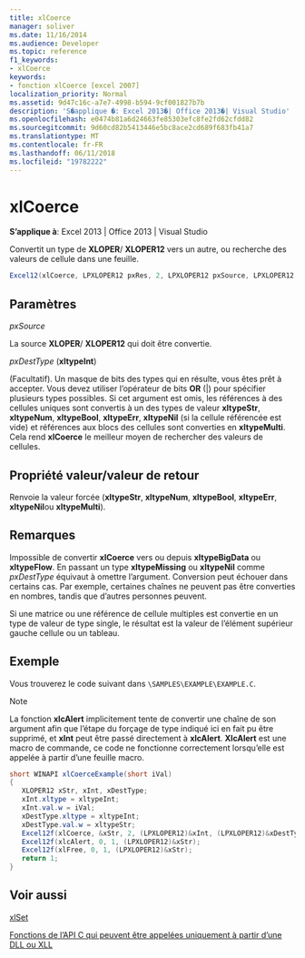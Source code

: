 ```yaml
---
title: xlCoerce
manager: soliver
ms.date: 11/16/2014
ms.audience: Developer
ms.topic: reference
f1_keywords:
- xlCoerce
keywords:
- fonction xlCoerce [excel 2007]
localization_priority: Normal
ms.assetid: 9d47c16c-a7e7-4998-b594-9cf001827b7b
description: 'S�applique �: Excel 2013�| Office 2013�| Visual Studio'
ms.openlocfilehash: e0474b81a6d24663fe85303efc8fe2fd62cfdd82
ms.sourcegitcommit: 9d60cd82b5413446e5bc8ace2cd689f683fb41a7
ms.translationtype: MT
ms.contentlocale: fr-FR
ms.lasthandoff: 06/11/2018
ms.locfileid: "19782222"
---
```

# <a name="xlcoerce"></a>xlCoerce

 **S’applique à**: Excel 2013 | Office 2013 | Visual Studio 
  
Convertit un type de **XLOPER**/ **XLOPER12** vers un autre, ou recherche des valeurs de cellule dans une feuille. 
  
```cs
Excel12(xlCoerce, LPXLOPER12 pxRes, 2, LPXLOPER12 pxSource, LPXLOPER12 pxDestType);
```

## <a name="parameters"></a>Paramètres

 _pxSource_
  
La source **XLOPER**/ **XLOPER12** qui doit être convertie. 
  
 _pxDestType_ (**xltypeInt**)
  
(Facultatif). Un masque de bits des types qui en résulte, vous êtes prêt à accepter. Vous devez utiliser l’opérateur de bits **OR** (|) pour spécifier plusieurs types possibles. Si cet argument est omis, les références à des cellules uniques sont convertis à un des types de valeur **xltypeStr**, **xltypeNum**, **xltypeBool**, **xltypeErr**, **xltypeNil** (si la cellule référencée est vide) et références aux blocs des cellules sont converties en **xltypeMulti**. Cela rend **xlCoerce** le meilleur moyen de rechercher des valeurs de cellules. 
  
## <a name="property-valuereturn-value"></a>Propriété valeur/valeur de retour

Renvoie la valeur forcée (**xltypeStr**, **xltypeNum**, **xltypeBool**, **xltypeErr**, **xltypeNil**ou **xltypeMulti**).
  
## <a name="remarks"></a>Remarques

 Impossible de convertir **xlCoerce** vers ou depuis **xltypeBigData** ou **xltypeFlow**. En passant un type **xltypeMissing** ou **xltypeNil** comme _pxDestType_ équivaut à omettre l’argument. Conversion peut échouer dans certains cas. Par exemple, certaines chaînes ne peuvent pas être converties en nombres, tandis que d’autres personnes peuvent. 
  
Si une matrice ou une référence de cellule multiples est convertie en un type de valeur de type single, le résultat est la valeur de l’élément supérieur gauche cellule ou un tableau.
  
## <a name="example"></a>Exemple

Vous trouverez le code suivant dans `\SAMPLES\EXAMPLE\EXAMPLE.C`. 
  
> [!NOTE]
> La fonction **xlcAlert** implicitement tente de convertir une chaîne de son argument afin que l’étape du forçage de type indiqué ici en fait pu être supprimé, et **xInt** peut être passé directement à **xlcAlert**. **XlcAlert** est une macro de commande, ce code ne fonctionne correctement lorsqu’elle est appelée à partir d’une feuille macro. 
  
```cs
short WINAPI xlCoerceExample(short iVal)
{
   XLOPER12 xStr, xInt, xDestType;
   xInt.xltype = xltypeInt;
   xInt.val.w = iVal;
   xDestType.xltype = xltypeInt;
   xDestType.val.w = xltypeStr;
   Excel12f(xlCoerce, &xStr, 2, (LPXLOPER12)&xInt, (LPXLOPER12)&xDestType);
   Excel12f(xlcAlert, 0, 1, (LPXLOPER12)&xStr);
   Excel12f(xlFree, 0, 1, (LPXLOPER12)&xStr);
   return 1;
}
```

## <a name="see-also"></a>Voir aussi



[xlSet](xlset.md)


[Fonctions de l’API C qui peuvent être appelées uniquement à partir d’une DLL ou XLL](c-api-functions-that-can-be-called-only-from-a-dll-or-xll.md)

